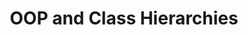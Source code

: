 ---
title: "OOP and Class Hierarchies"
published: true
morea_id: prereq-fourier
morea_url: https://courses.ics.hawaii.edu/ReviewICS211/modules/oop
# morea_icon_url: https://courses.ics.hawaii.edu/ReviewICS211/morea/030.oop/oop.jpg
morea_type: prerequisite
morea_labels:
---
